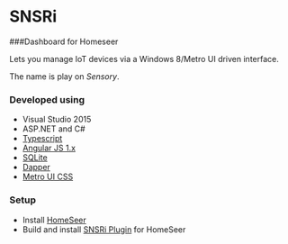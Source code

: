 # SNSRi 

###Dashboard for Homeseer

Lets you manage IoT devices via a Windows 8/Metro UI driven interface.

The name is play on *Sensory*.



### Developed using
* Visual Studio 2015 
* ASP.NET and C#
* [Typescript](http://typescriptlang.org/)
* [Angular JS 1.x](https://angularjs.org/)
* [SQLite](https://sqlite.org/)
* [Dapper](https://github.com/StackExchange/dapper-dot-net)
* [Metro UI CSS](http://metroui.org.ua/)

### Setup
* Install [HomeSeer](http://homeseer.com/current-downloads.html)
* Build and install [SNSRi Plugin](https://github.com/jfaquinojr/SNSRi_Plugin) for HomeSeer
